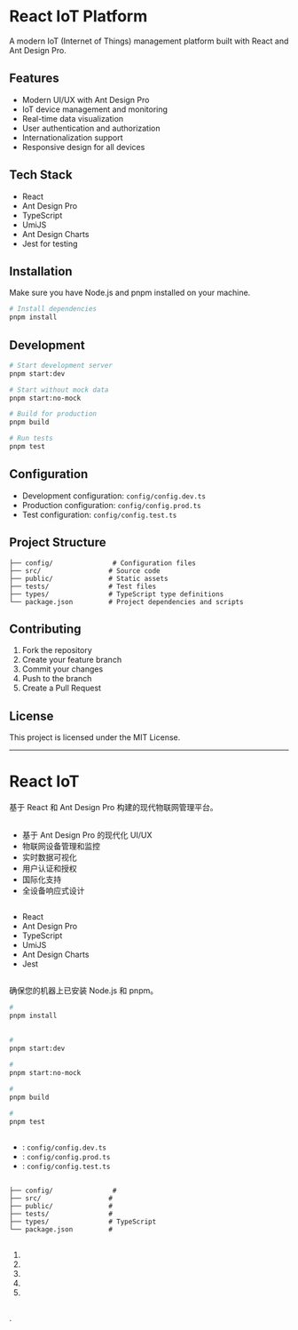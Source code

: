 # React IoT Platform

A modern IoT (Internet of Things) management platform built with React and Ant Design Pro.

## Features

- Modern UI/UX with Ant Design Pro
- IoT device management and monitoring
- Real-time data visualization
- User authentication and authorization
- Internationalization support
- Responsive design for all devices

## Tech Stack

- React
- Ant Design Pro
- TypeScript
- UmiJS
- Ant Design Charts
- Jest for testing

## Installation

Make sure you have Node.js and pnpm installed on your machine.

```bash
# Install dependencies
pnpm install
```

## Development

```bash
# Start development server
pnpm start:dev

# Start without mock data
pnpm start:no-mock

# Build for production
pnpm build

# Run tests
pnpm test
```

## Configuration

- Development configuration: `config/config.dev.ts`
- Production configuration: `config/config.prod.ts`
- Test configuration: `config/config.test.ts`

## Project Structure

```
├── config/               # Configuration files
├── src/                 # Source code
├── public/              # Static assets
├── tests/               # Test files
├── types/               # TypeScript type definitions
└── package.json         # Project dependencies and scripts
```

## Contributing

1. Fork the repository
2. Create your feature branch
3. Commit your changes
4. Push to the branch
5. Create a Pull Request

## License

This project is licensed under the MIT License.

---

# React IoT 

基于 React 和 Ant Design Pro 构建的现代物联网管理平台。

## 

- 基于 Ant Design Pro 的现代化 UI/UX
- 物联网设备管理和监控
- 实时数据可视化
- 用户认证和授权
- 国际化支持
- 全设备响应式设计

## 

- React
- Ant Design Pro
- TypeScript
- UmiJS
- Ant Design Charts
- Jest 

## 

确保您的机器上已安装 Node.js 和 pnpm。

```bash
# 
pnpm install
```

## 

```bash
# 
pnpm start:dev

# 
pnpm start:no-mock

# 
pnpm build

# 
pnpm test
```

## 

- : `config/config.dev.ts`
- : `config/config.prod.ts`
- : `config/config.test.ts`

## 

```
├── config/               # 
├── src/                 # 
├── public/              # 
├── tests/               # 
├── types/               # TypeScript 
└── package.json         # 
```

## 

1. 
2. 
3. 
4. 
5. 

## 

.
